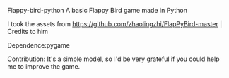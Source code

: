 Flappy-bird-python
A basic Flappy Bird game made in Python

I took the assets from https://github.com/zhaolingzhi/FlapPyBird-master | Credits to him

Dependence:pygame

Contribution:
It's a simple model, so I'd be very grateful if you could help me to improve the game.
